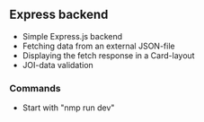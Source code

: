 ## Express backend

- Simple Express.js backend
- Fetching data from an external JSON-file
- Displaying the fetch response in a Card-layout
- JOI-data validation

### Commands

- Start with "nmp run dev"
